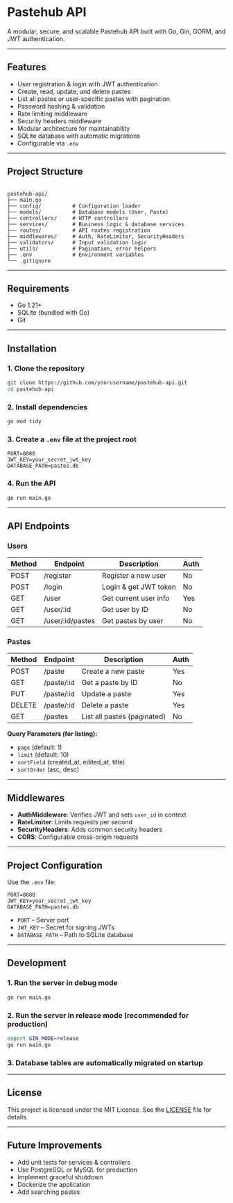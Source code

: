 # Pastehub API

A modular, secure, and scalable Pastehub API built with Go, Gin, GORM, and JWT authentication.

---

## Features

- User registration & login with JWT authentication
- Create, read, update, and delete pastes
- List all pastes or user-specific pastes with pagination
- Password hashing & validation
- Rate limiting middleware
- Security headers middleware
- Modular architecture for maintainability
- SQLite database with automatic migrations
- Configurable via `.env`

---

## Project Structure

```text

pastehub-api/
├── main.go
├── config/          # Configuration loader
├── models/          # Database models (User, Paste)
├── controllers/     # HTTP controllers
├── services/        # Business logic & database services
├── routes/          # API routes registration
├── middlewares/     # Auth, RateLimiter, SecurityHeaders
├── validators/      # Input validation logic
├── utils/           # Pagination, error helpers
├── .env             # Environment variables
└── .gitignore

````

---

## Requirements

- Go 1.21+
- SQLite (bundled with Go)
- Git

---

## Installation

### 1. Clone the repository

```bash
git clone https://github.com/yourusername/pastehub-api.git
cd pastehub-api
````

### 2. Install dependencies

```bash
go mod tidy
```

### 3. Create a `.env` file at the project root

```env
PORT=8080
JWT_KEY=your_secret_jwt_key
DATABASE_PATH=pastes.db
```

### 4. Run the API

```bash
go run main.go
```

---

## API Endpoints

### Users

| Method | Endpoint          | Description           | Auth |
| ------ | ----------------- | --------------------- | ---- |
| POST   | /register         | Register a new user   | No   |
| POST   | /login            | Login & get JWT token | No   |
| GET    | /user             | Get current user info | Yes  |
| GET    | /user/\:id        | Get user by ID        | No   |
| GET    | /user/\:id/pastes | Get pastes by user    | No   |

### Pastes

| Method | Endpoint    | Description                 | Auth |
| ------ | ----------- | --------------------------- | ---- |
| POST   | /paste      | Create a new paste          | Yes  |
| GET    | /paste/\:id | Get a paste by ID           | No   |
| PUT    | /paste/\:id | Update a paste              | Yes  |
| DELETE | /paste/\:id | Delete a paste              | Yes  |
| GET    | /pastes     | List all pastes (paginated) | No   |

**Query Parameters (for listing):**

- `page` (default: 1)
- `limit` (default: 10)
- `sortField` (created_at, edited_at, title)
- `sortOrder` (asc, desc)

---

## Middlewares

- **AuthMiddleware**: Verifies JWT and sets `user_id` in context
- **RateLimiter**: Limits requests per second
- **SecurityHeaders**: Adds common security headers
- **CORS**: Configurable cross-origin requests

---

## Project Configuration

Use the `.env` file:

```env
PORT=8080
JWT_KEY=your_secret_jwt_key
DATABASE_PATH=pastes.db
```

- `PORT` – Server port
- `JWT_KEY` – Secret for signing JWTs
- `DATABASE_PATH` – Path to SQLite database

---

## Development

### 1. Run the server in **debug mode**

```bash
go run main.go
```

### 2. Run the server in **release mode** (recommended for production)

```bash
export GIN_MODE=release
go run main.go
```

### 3. Database tables are automatically migrated on startup

---

## License

This project is licensed under the MIT License. See the [LICENSE](../LICENSE) file for details.

---

## Future Improvements

- Add unit tests for services & controllers
- Use PostgreSQL or MySQL for production
- Implement graceful shutdown
- Dockerize the application
- Add searching pastes
